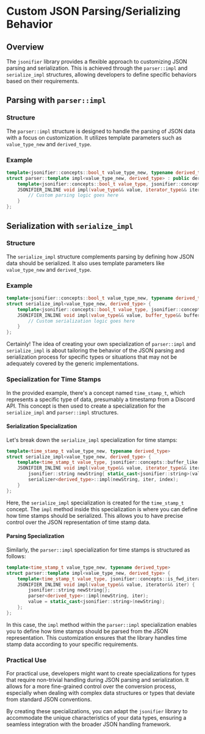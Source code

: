 # Custom JSON Parsing/Serializing Behavior

## Overview

The `jsonifier` library provides a flexible approach to customizing JSON parsing and serialization. This is achieved through the `parser::impl` and `serialize_impl` structures, allowing developers to define specific behaviors based on their requirements.

## Parsing with `parser::impl`

### Structure

The `parser::impl` structure is designed to handle the parsing of JSON data with a focus on customization. It utilizes template parameters such as `value_type_new` and `derived_type`.

### Example

```cpp
template<jsonifier::concepts::bool_t value_type_new, typename derived_type>
struct parser::template impl<value_type_new, derived_type> : public derailleur {
    template<jsonifier::concepts::bool_t value_type, jsonifier::concepts::is_fwd_iterator iterator_type>
    JSONIFIER_INLINE void impl(value_type&& value, iterator_type&& iter) {
        // Custom parsing logic goes here
    }
};
```

## Serialization with `serialize_impl`

### Structure

The `serialize_impl` structure complements parsing by defining how JSON data should be serialized. It also uses template parameters like `value_type_new` and `derived_type`.

### Example

```cpp
template<jsonifier::concepts::bool_t value_type_new, typename derived_type>
struct serialize_impl<value_type_new, derived_type> {
    template<jsonifier::concepts::bool_t value_type, jsonifier::concepts::buffer_like buffer_type, jsonifier::concepts::uint64_type index_type>
    JSONIFIER_INLINE void impl(value_type&& value, buffer_type&& buffer, index_type&& index) {
        // Custom serialization logic goes here
    }
};
```

Certainly! The idea of creating your own specialization of `parser::impl` and `serialize_impl` is about tailoring the behavior of the JSON parsing and serialization process for specific types or situations that may not be adequately covered by the generic implementations.

### Specialization for Time Stamps

In the provided example, there's a concept named `time_stamp_t`, which represents a specific type of data, presumably a timestamp from a Discord API. This concept is then used to create a specialization for the `serialize_impl` and `parser::impl` structures.

#### Serialization Specialization

Let's break down the `serialize_impl` specialization for time stamps:

```cpp
template<time_stamp_t value_type_new, typename derived_type>
struct serialize_impl<value_type_new, derived_type> {
    template<time_stamp_t value_type, jsonifier::concepts::buffer_like iterator_type>
    JSONIFIER_INLINE void impl(value_type&& value, iterator_type&& iter, uint64_t& index) {
        jsonifier::string newString{ static_cast<jsonifier::string>(value) };
        serializer<derived_type>::impl(newString, iter, index);
    }
};
```

Here, the `serialize_impl` specialization is created for the `time_stamp_t` concept. The `impl` method inside this specialization is where you can define how time stamps should be serialized. This allows you to have precise control over the JSON representation of time stamp data.

#### Parsing Specialization

Similarly, the `parser::impl` specialization for time stamps is structured as follows:

```cpp
template<time_stamp_t value_type_new, typename derived_type>
struct parser::template impl<value_type_new, derived_type> {
    template<time_stamp_t value_type, jsonifier::concepts::is_fwd_iterator iterator>
    JSONIFIER_INLINE void impl(value_type&& value, iterator&& iter) {
        jsonifier::string newString{};
        parser<derived_type>::impl(newString, iter);
        value = static_cast<jsonifier::string>(newString);
    };
};
```

In this case, the `impl` method within the `parser::impl` specialization enables you to define how time stamps should be parsed from the JSON representation. This customization ensures that the library handles time stamp data according to your specific requirements.

### Practical Use

For practical use, developers might want to create specializations for types that require non-trivial handling during JSON parsing and serialization. It allows for a more fine-grained control over the conversion process, especially when dealing with complex data structures or types that deviate from standard JSON conventions.

By creating these specializations, you can adapt the `jsonifier` library to accommodate the unique characteristics of your data types, ensuring a seamless integration with the broader JSON handling framework.